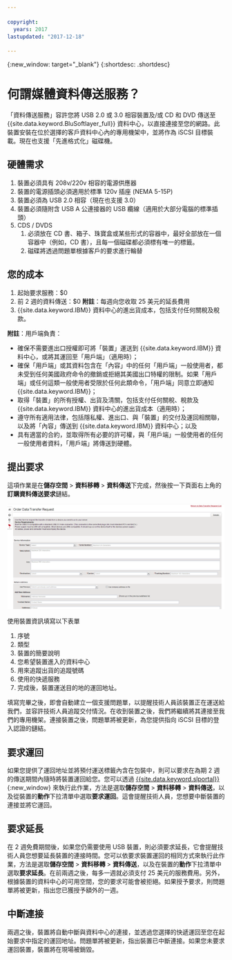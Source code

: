 ```yaml
---

copyright:
  years: 2017
lastupdated: "2017-12-18"

---
```

{:new_window: target="_blank"}
{:shortdesc: .shortdesc}

# 何謂媒體資料傳送服務？
 
「資料傳送服務」容許您將 USB 2.0 或 3.0 相容裝置及/或 CD 和 DVD 傳送至 {{site.data.keyword.BluSoftlayer_full}} 資料中心，以直接連接至您的網路。此裝置安裝在位於選擇的客戶資料中心內的專用機架中，並將作為 iSCSI 目標裝載。現在也支援「先進格式化」磁碟機。

## 硬體需求
1.    裝置必須具有 208v/220v 相容的電源供應器
2.    裝置的電源插頭必須適用於標準 120v 插座 (NEMA 5-15P)
3.    裝置必須為 USB 2.0 相容（現在也支援 3.0）
4.    裝置必須隨附含 USB A 公連接器的 USB 纜線（適用於大部分電腦的標準插頭）
5.    CDS / DVDS
      1.    必須放在 CD 書、箱子、珠寶盒或某些形式的容器中，最好全部放在一個容器中（例如，CD 書），且每一個磁碟都必須標有唯一的標籤。
      2.    磁碟將透過問題單根據客戶的要求進行輪替

## 您的成本
1.    起始要求服務：$0
2.    前 2 週的資料傳送：$0
      **附註**：每週向您收取 25 美元的延長費用
3.    {{site.data.keyword.IBM}} 資料中心的進出貨成本，包括支付任何關稅及稅款。

**附註**：用戶端負責：  
- 確保不需要進出口授權即可將「裝置」運送到 {{site.data.keyword.IBM}} 資料中心，或將其運回至「用戶端」（適用時）； 
- 確保「用戶端」或其資料包含在「內容」中的任何「用戶端」一般使用者，都未受到任何美國政府命令的撤銷或拒絕其美國出口特權的限制。如果「用戶端」或任何這類一般使用者受限於任何此類命令，「用戶端」同意立即通知 {{site.data.keyword.IBM}}；  
- 取得「裝置」的所有授權、出貨及清關，包括支付任何關稅、稅款及 {{site.data.keyword.IBM}} 資料中心的進出貨成本（適用時）；   
- 遵守所有適用法律，包括隱私權、進出口、與「裝置」的交付及運回相關聯，以及將「內容」傳送到 {{site.data.keyword.IBM}} 資料中心；以及 
- 具有適當的合約，並取得所有必要的許可權，與「用戶端」一般使用者的任何一般使用者資料，「用戶端」將傳送到硬體。

## 提出要求
這項作業是在**儲存空間** > **資料移轉** > **資料傳送**下完成，然後按一下頁面右上角的**訂購資料傳送要求**鏈結。

![提出資料傳送要求](/images/DTS.png)
 

使用裝置資訊填寫以下表單
1. 序號
2. 類型
3. 裝置的簡要說明
4. 您希望裝置進入的資料中心
5. 用來追蹤出貨的追蹤號碼
6. 使用的快遞服務
7. 完成後，裝置運送目的地的運回地址。

填寫完畢之後，即會自動建立一個支援問題單，以提醒技術人員該裝置正在運送給我們，並容許技術人員追蹤交付情況。在收到裝置之後，我們將繼續將其連接至我們的專用機架。連接裝置之後，問題單將被更新，為您提供指向 iSCSI 目標的登入認證的鏈結。

## 要求運回
如果您提供了運回地址並將預付運送標籤內含在包裝中，則可以要求在為期 2 週的傳送期間內隨時將裝置運回給您。您可以透過 [{{site.data.keyword.slportal}}](https://control.softlayer.com/){:new_window} 來執行此作業，方法是選取**儲存空間** > **資料移轉** > **資料傳送**，以及從裝置的**動作**下拉清單中選取**要求運回**。這會提醒技術人員，您想要中斷裝置的連接並將它運回。

## 要求延長
在 2 週免費期間後，如果您仍需要使用 USB 裝置，則必須要求延長，它會提醒技術人員您想要延長裝置的連接時間。您可以依要求裝置運回的相同方式來執行此作業，方法是選取**儲存空間** > **資料移轉** > **資料傳送**，以及在裝置的**動作**下拉清單中選取**要求延長**。在前兩週之後，每多一週就必須支付 25 美元的服務費用。另外，根據裝置的資料中心的可用空間，您的要求可能會被拒絕。如果授予要求，則問題單將被更新，指出您已獲授予額外的一週。

## 中斷連接
兩週之後，裝置將自動中斷與資料中心的連接，並透過您選擇的快遞運回至您在起始要求中指定的運回地址。問題單將被更新，指出裝置已中斷連接。如果您未要求運回裝置，裝置將在現場被銷毀。
